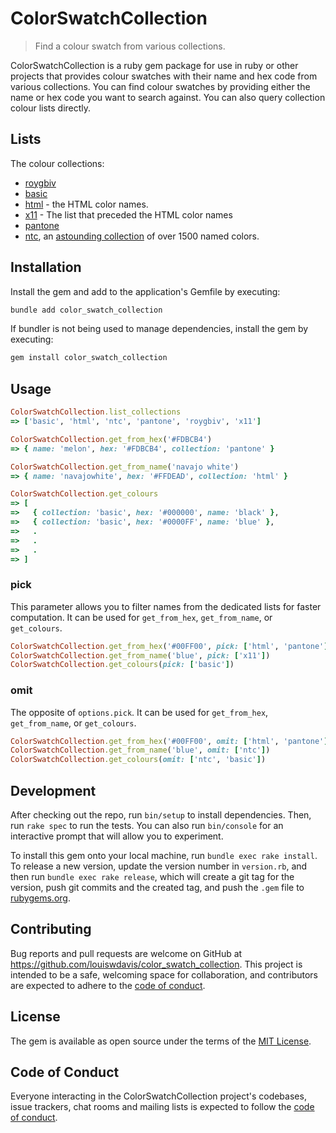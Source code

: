 # ColorSwatchCollection

> Find a colour swatch from various collections.

ColorSwatchCollection is a ruby gem package for use in ruby or other projects that provides colour swatches with their name and hex code from various collections. You can find colour swatches by providing either the name or hex code you want to search against. You can also query collection colour lists directly.

## Lists

The colour collections:

- [roygbiv](lib/color_namer_rails/roygbiv.rb)
- [basic](lib/color_namer_rails/basic.rb)
- [html](lib/color_namer_rails/html.rb) - the HTML color names.
- [x11](lib/color_namer_rails/x11.rb) - The list that preceded the HTML color names
- [pantone](lib/color_namer_rails/pantone.rb)
- [ntc](lib/color_namer_rails/ntc.rb), an [astounding collection](http://chir.ag/projects/ntc/) of over 1500 named colors.

## Installation

Install the gem and add to the application's Gemfile by executing:

```bash
bundle add color_swatch_collection
```

If bundler is not being used to manage dependencies, install the gem by executing:

```bash
gem install color_swatch_collection
```

## Usage

```ruby
ColorSwatchCollection.list_collections
=> ['basic', 'html', 'ntc', 'pantone', 'roygbiv', 'x11']
```

```ruby
ColorSwatchCollection.get_from_hex('#FDBCB4')
=> { name: 'melon', hex: '#FDBCB4', collection: 'pantone' }
```

```ruby
ColorSwatchCollection.get_from_name('navajo white')
=> { name: 'navajowhite', hex: '#FFDEAD', collection: 'html' }
```

```ruby
ColorSwatchCollection.get_colours
=> [
=>   { collection: 'basic', hex: '#000000', name: 'black' },
=>   { collection: 'basic', hex: '#0000FF', name: 'blue' },
=>   .
=>   .
=>   .
=> ]
```

### pick

This parameter allows you to filter names from the dedicated lists for faster computation.
It can be used for `get_from_hex`, `get_from_name`, or `get_colours`.

```ruby
ColorSwatchCollection.get_from_hex('#00FF00', pick: ['html', 'pantone'])
ColorSwatchCollection.get_from_name('blue', pick: ['x11'])
ColorSwatchCollection.get_colours(pick: ['basic'])
```

### omit

The opposite of `options.pick`.
It can be used for `get_from_hex`, `get_from_name`, or `get_colours`.

```ruby
ColorSwatchCollection.get_from_hex('#00FF00', omit: ['html', 'pantone'])
ColorSwatchCollection.get_from_name('blue', omit: ['ntc'])
ColorSwatchCollection.get_colours(omit: ['ntc', 'basic'])
```

## Development

After checking out the repo, run `bin/setup` to install dependencies. Then, run `rake spec` to run the tests. You can also run `bin/console` for an interactive prompt that will allow you to experiment.

To install this gem onto your local machine, run `bundle exec rake install`. To release a new version, update the version number in `version.rb`, and then run `bundle exec rake release`, which will create a git tag for the version, push git commits and the created tag, and push the `.gem` file to [rubygems.org](https://rubygems.org).

## Contributing

Bug reports and pull requests are welcome on GitHub at <https://github.com/louiswdavis/color_swatch_collection>. This project is intended to be a safe, welcoming space for collaboration, and contributors are expected to adhere to the [code of conduct](https://github.com/louiswdavis/color_swatch_collection/blob/master/CODE_OF_CONDUCT.md).

## License

The gem is available as open source under the terms of the [MIT License](https://opensource.org/licenses/MIT).

## Code of Conduct

Everyone interacting in the ColorSwatchCollection project's codebases, issue trackers, chat rooms and mailing lists is expected to follow the [code of conduct](https://github.com/louiswdavis/color_swatch_collection/blob/master/CODE_OF_CONDUCT.md).
